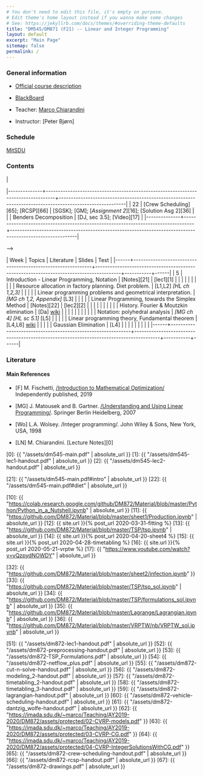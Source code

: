 ```yaml
---
# You don't need to edit this file, it's empty on purpose.
# Edit theme's home layout instead if you wanna make some changes
# See: https://jekyllrb.com/docs/themes/#overriding-theme-defaults
title: "DM545/DM871 (F21) -- Linear and Integer Programming"
layout: default
excerpt: "Main Page"
sitemap: false
permalink: /
---
```




### General information

- [Official course description](https://odinlister.sdu.dk/fagbesk/internkode/DM872/)

- [BlackBoard](https://e-learn.sdu.dk/webapps/blackboard/execute/courseMain?course_id=_414555_1)
  

- Teacher: [Marco Chiarandini](https://imada.sdu.dk/~marco)

- Instructor: [Peter Bjørn]  <!-- pbjoe17@student.sdu.dk -->



### Schedule



<a href="https://mitsdu.sdu.dk/skema/activity/N340030101/f21">MitSDU</a>







### Contents


<!--

Other material for this course is available at the associated
[Git repository](https://github.com/DM872/Material). The drawings made during the video lectures are collected in this [document][67].

-->

<!--
| Week	 | Topics and Slides                                                                | 	Resources                                                                                        |
|--------------+----------------------------------------------------------------------------------+---------------------------------------------------------------------------------------------------------|
|           14 | [Introduction][51]. Pyomo (slides).                                              | [Intro to Python][10];  [Pyomo](http://www.pyomo.org/documentation); [Sheet 1][11]                      |
|              | Pyomo (examples).  Model Fitting (linear and non linear models).                 | [Sheet 2][12]; [Solution S.2][32]                                                                       |
|              | Installations. [Preprocessing][52].                                              | [ABGRW]                                                                                                 |
|--------------+----------------------------------------------------------------------------------+---------------------------------------------------------------------------------------------------------|
|           16 | [MILP Formulations for Traveling Salesman Problem][53]                           | [Sheet 3][13]; [P] or [DFJ] or [MTZ] or [A] or [ABCC] or [OAL]                                          |
|              | Cutting Planes for TSP                                                           |                                                                                                         |
|              | More on TSP. [Network Flows duality][54]                                         | [Solution S.3][33]                                                                                      |
|--------------+----------------------------------------------------------------------------------+---------------------------------------------------------------------------------------------------------|
|           17 | [Cut-and-Solve][55]                                                              | [CZ]; [Sheet 4][14]; [Solution S.4][34]                                                                 |
|              | [Modeling tricks][56]                                                            | [KN1,KN2,ABGRW]                                                                                         |
|              | Practice                                                                         |                                                                                                         |
|--------------+----------------------------------------------------------------------------------+---------------------------------------------------------------------------------------------------------|
|           18 | [Timetabling][57]                                                                | [dW]; [LL]                                                                                              |
|              | [Timetabling][58]                                                                | [*Assignment 1*][15]                                                                                    |
|              | Practice                                                                         |                                                                                                         |
|--------------+----------------------------------------------------------------------------------+---------------------------------------------------------------------------------------------------------|
|           19 | [Lagrangian Relaxation for MILP][59]                                             | [AMO ch 16];  [Fi]                                                                                      |
|              | Exercises                                                                        | [Sheet 5]({{ site.url }}{% post_url 2020-05-04-lagrangian %}); [IB]; [Fi2]; [JB]                        |
|              | Implementation, LR for TSP                                                       | [Solution S.5][35]; [Wo ch 10]                                                                          |
|--------------+----------------------------------------------------------------------------------+---------------------------------------------------------------------------------------------------------|
|           20 | [Vehicle Scheduling][60]                                                         | [BCG]; [CG]                                                                                             |
|              | Exercises                                                                        | [Sheet 6]({{ site.url }}{% post_url 2019-05-15-sheet6 %})                                               |
|              | [Dantzig Wolfe decomposition][61]                                                | [AMO ch 17]; [Wo ch 11]; [LD]                                                                           |
|--------------+----------------------------------------------------------------------------------+---------------------------------------------------------------------------------------------------------|
|           21 | Vehicle Routing: [Compact models][62]; [Set Partitioning formulation and CG][63] | [Fe]                                                                                                    |
|              | Vehicle Routing: [Cutting and Branching][64]                                     | [Fe]                                                                                                    |
|              | Exercises on Column Generation                                                   | [Sheet 7]({{ site.url }}{% post_url 2020-05-18-sheet7 %}) <!-- [Solutions 1][19]; [Solutions 2][20] --> |
|--------------+----------------------------------------------------------------------------------+---------------------------------------------------------------------------------------------------------|
|           22 | [Crew Scheduling][65]; [RCSP][66]                                                | [SGSK]; [GM]; [*Assignment 2*][16]; [Solution Asg 2][36]                                                                    |
|              | Benders Decomposition                                                            | [DJ, sec 3.5]; [Video][17]                                                                              |
|--------------+----------------------------------------------------------------------------------+---------------------------------------------------------------------------------------------------------|

-->


| Week | Topics                                                      | Literature                                                                             | Slides    | Test |
|------+-------------------------------------------------------------+----------------------------------------------------------------------------------------+-----------+------|
|    5 | Introduction - Linear Programming, Notation                 | [Notes][21]                                                                            | [lec1][1] |      |
|      |                                                             |                                                                                        |           |      |
|      | Resource allocation in factory planning. Diet problem.      | [L1,L2] *[HL ch 1,2,3]*                                                                |           |      |
|      | Linear programming problems and geometrical interpretation. | *[MG ch 1,2, Appendix]* [L3]                                                           |           |      |
|      | Linear Programming, towards the Simplex Method              | [Notes][22]                                                                            | [lec2][2] |      |
|      |                                                             |                                                                                        |           |      |
|      | History. Fourier & Moutzkin elimination                     | [Da] [wiki](http://en.wikipedia.org/wiki/Fourier%E2%80%93Motzkin_elimination)          |           |      |
|      |                                                             |                                                                                        |           |      |
|      | Notation: polyhedral analysis                               | *[MG ch 4]* *[HL sc 5.1]* [L5]                                                         |           |      |
|      | Linear programming theory, Fundamental theorem              | [L4,L6] [wiki](http://en.wikipedia.org/wiki/Fundamental_theorem_of_linear_programming) |           |      |
|      | Gaussian Elimination                                        | [L4]                                                                                   |           |      |
|      |                                                             |                                                                                        |           |      |
|------+-------------------------------------------------------------+----------------------------------------------------------------------------------------+-----------+------|

<!--
|    6 | Simplex Method                                                       | [ [[./Notes/dm545-main.pdf#simplexalgorithm1][Notes]] ] [ [[https://imada.sdu.dk/~marco/DM871/Resources/Ipython/Tutorial4Exam.html][Python tutorial]] ]                                      |          |        |
|      |                                                                      |                                                                    | [[./Slides/dm545-lec3-handout.pdf][lec3]]     |        |
|      | Simplex method, tableaux and dictionaries                            | *[MG ch 5]* *[HL sc 4.1-4.4]*                                      |          |        |
|      | Exception Handling and Initialization                                | [ [[./Notes/dm545-main.pdf#exceptions][Notes]] ]    [ [[./Training/Solutions/dm545_sheet2_plus.pdf][compedium]] ]                                         |          |        |
|      |                                                                      |                                                                    |  [[./Slides/dm545-lec4-handout.pdf][lec4]]       |        |
|      | Exception handling and degeneracies in simplex method. Pivot rules   | *[MG ch 5]*, *[HL sc 4.5]*                                         |          |        |
|------+----------------------------------------------------------------------+--------------------------------------------------------------------+----------+--------|
|    7 | Duality Derivation:                                                  | [ [[./Notes/dm545-main.pdf#duality][Notes]] ]                                                          | [[./Slides/dm545-lec5-handout.pdf][lec5]]     |        |
|      |                                                                      |                                                                    |          |        |
|      | Bounding and multipliers approach                                    | *[MG sc 6.1-6.3]* *[HL sc 6.1-6.4]*                                |          |        |
|      | Duality Theory:                                                      |                                                                    |          |        |
|      | Weak/strong duality theorems and complementary slackness theorem     |                                                                    |          |        |
|------+----------------------------------------------------------------------+--------------------------------------------------------------------+----------+--------|
|    8 | More on Duality                                                      | [ [[./Notes/dm545-main.pdf#geometricdual][Notes]] ]                                                          | [[./Slides/dm545-lec6-handout.pdf][lec6]]     |        |
|      |                                                                      |                                                                    |          |        |
|      | Duality by Lagrangian relaxation                                     | [CL ch 2]                                                          |          |        |
|      | Dual Simplex, Sensitivity Analysis                                   | [Va sc 7.1] [HL sc 7.1, 4.7]                                       |          |        |
|      | Revised Simplex Method                                               | [ [[./Notes/dm545-main.pdf#revised][Notes]] ]                                                          | [[./Slides/dm545-lec7-handout.pdf][lec7]]     |        |
|      |                                                                      |                                                                    |          |        |
|      |                                                                      | [HL ch 5] [Va 6.1-6.5]                                             |          |        |
|      |                                                                      | [ [[./Files/Ch-Revised.pdf][Ch ch 7]] ]                                                        |          | Test 1 |
|------+----------------------------------------------------------------------+--------------------------------------------------------------------+----------+--------|
|    9 | Integer Programming - Overview                                       | *[MG sc 6.4, 6.6, ch 3]* *[Wo ch 1]* @@html:<br>@@ [Wi ch 9.1-9.5] | [[./Slides/dm545-lec9-handout.pdf][lec9]]     |        |
|      | Modeling Examples, Formulations, Relaxations                         | *[Wo ch 2]*                                                        | [[./Slides/dm545-lec10-handout.pdf][lec10]]    |        |
|------+----------------------------------------------------------------------+--------------------------------------------------------------------+----------+--------|
|   10 | Relaxations, Cutting Planes                                          | *[Wo ch 7]*                                                        | [[./Slides/dm545-gomory-handout.pdf][gomory]]   |        |
|      | Valid Inequalities. Chvatal Gomory cuts.                             |                                                                    |          |        |
|      | Cutting plane algorithm. Gomory's fractional cutting plane algorithm | *[Wo ch 8.1-8.6]*                                                  |          | Test 2 |
|------+----------------------------------------------------------------------+--------------------------------------------------------------------+----------+--------|
|   11 | Branch and Bound                                                     | *[Wo sec. 3.2-3.5]*    *[CL ch 7]*                                 | [[./Slides/dm545-bnb-handout.pdf][bnb]]      |        |
|      | Well Solved Problems                                                 |                                                                    | [[./Slides/dm545-netflow-handout.pdf][netflows]] |        |
|      | Convex hull description, Total unimodular matrices                   |                                                                    |          |        |
|      | Network Flows                                                        | *[CL ch 4,6,7]*                                                    |          |        |
|------+----------------------------------------------------------------------+--------------------------------------------------------------------+----------+--------|
|   12 | Network Flows: Application Examples                                  | [ [[./Notes/dm545-main.pdf][Notes]] ]  *[AOM sec 1.2]*                                         |          |        |
|      | ILP Software                                                         | [[./Slides/dm545-spreadsheet-handout.pdf][MinCosEx]]; [[https://www.imada.sdu.dk/~marco/Teaching/AY2017-2018/DM559/Files/mincost.xlsx][mincost.xlsx]];                                            |          |        |
[[https://imada.sdu.dk/~marco/Blog/optimization/spreadsheets/2017/10/25/spreadsheets.html][MILP in SpreadSheets]];  [[./Training/dm545_lab_scip.pdf][Lab]]                |          |        |
|------+----------------------------------------------------------------------+--------------------------------------------------------------------+----------+--------|
|      |                                                                      |                                                                    |          | Test 3 |
|------+----------------------------------------------------------------------+--------------------------------------------------------------------+----------+--------|
-->


<!--

                                                               
                                                                            


-->

<!--
[Tsp ][5]; [P] or [DFJ] or [MTZ] or [A] or [ABCC] or [OAL]
 [Sheet 1][1]; [Solutions][2];

 [Sheet 3]({{ site.url }}{% post_url 2019-04-22-sheet3 %})

<br> [Solutions][18] |
-->

<!--

| Week	 | Topics and Slides                                                            | 	Recommended reading                                                                     |   |
|--------------+------------------------------------------------------------------------------+-------------------------------------------------------------------------------------------------+---|
|           14 | MILP Languages and Solvers. MILP Formulations for Traveling Salesman Problem | [Pyomo](https://imada.sdu.dk/~marco/DM871/Training/dm545_lab_scip.pdf)                          |   |
|              | Cutting Planes for TSP                                                       |                                                                                                 |   |
|              | Exercises                                                                    | [Sheet 1][1]; [Solutions][2];                                                                   |   |
|--------------+------------------------------------------------------------------------------+-------------------------------------------------------------------------------------------------+---|
|              | 15                                                                           |                                                                                                 |   |
|              |                                                                              |                                                                                                 |   |
|--------------+------------------------------------------------------------------------------+-------------------------------------------------------------------------------------------------+---|
|           17 | Modeling Timetabling                                                         | [Timetabling][8]; [Timetabling][10]; [LL]                                                       |   |
|              | Advanced Methods for MILP                                                    | [Theory][9]; [AMO ch 15]; [Wo ch 10]                                                            |   |
|              | Exercises                                                                    | [Sheet 3]({{ site.url }}{% post_url 2019-04-22-sheet3 %})                                       |   |
|--------------+------------------------------------------------------------------------------+-------------------------------------------------------------------------------------------------+---|
|           18 | and Column Generation                                                        | [Theory][9]; [Wo ch 11]                                                                         |   |
|              | Column Generation                                                            | [Theory][9]; [Wo ch 11]                                                                         |   |
|              | Exercises on Lagrangian Relaxation                                           |                                  |   |
|--------------+------------------------------------------------------------------------------+-------------------------------------------------------------------------------------------------+---|

-->

### Literature

#### Main References


- [F] M. Fischetti, [/Introduction to Mathematical Optimization/](https://www.amazon.com/Introduction-Mathematical-Optimization-Matteo-Fischetti/dp/1692792024)
  Independently published, 2019

- [MG] J. Matousek and B. Gartner. [/Understanding and Using Linear Programming/](http://dx.doi.org/10.1007/978-3-540-30717-4). Springer Berlin Heidelberg, 2007

- [Wo]  L.A. Wolsey. /Integer programming/. John Wiley & Sons, New York, USA, 1998

- [LN] M. Chiarandini. [Lecture Notes][0]


<!--
**** Other References:


- [PRKM] João Pedro Pedroso, Abdur Rais, Mikio Kubo and Masakazu
  Muramatsu. [[https://scipbook.readthedocs.io][/Mathematical Optimization: Solving Problems using SCIP and Python/]].


- [Wi] H.P. Williams. [[http://site.ebrary.com.proxy1-bib.sdu.dk:2048/lib/sdub/detail.action?docID=10657847][/Model building in mathematical programming/]]. John Wiley & Sons, Chichester, Fifth Edition, 2013

- [HL] Frederick S Hillier and Gerald J Lieberman, [[http://highered.mcgraw-hill.com/sites/0073376299/information_center_view0/][/Introduction to Operations Research/]], 9th edition, 2010. ISBN: 0073376299

- [Ch] V. Chvatal. /Linear Programming/. W.H.Freeman, 1983

- [Va] R. Vanderbei. [[http://dx.doi.org/10.1007/978-0-387-74388-2][/Linear Programming: Foundations and Extensions/]]. Springer US, 2008

- [Da] G.B. Dantzig. [[http://dx.doi.org/10.1287/opre.50.1.42.17798][/Linear Programming/]]. Operations Research, 2002, 50(1), 42-47

-->

<!--
# # #- [An] E. Andersen. [[./Files/infeas.pdf][/How to use Farkas's Lemma to say something
# # #  important about linear infeasible problems/]]. MOSEK Technical Repot
# # #  TR-2011-1. 2011.
-->

<!--
- [CL] J. Clausen and J. Larsen. [[./DTUsupplnotes020209.pdf][/Supplementary notes to networks and integer programming./]] Lecture Notes, DTU, 2009

- [AMO] R.K. Ahuja, T.L. Magnanti and J. Orlin. Network Flows: Theory,
  Algorithms, and Applications. Prentice Hall, 1993

-->


<!-- https://core.ac.uk/download/pdf/52942860.pdf -->



<!--
- [Pyomo documentation](http://www.pyomo.org/documentation)
-->

<!--
 - [RM] PySCIPOpt: Python Interface to the SCIP Optimization
   Suite. [Reference
   Manual](https://imada.sdu.dk/~marco/Misc/PySCIPOpt/index.html); [SCIP Parameters](https://scip.zib.de/doc/html/PARAMETERS.php)
-->


[0]: {{ "/assets/dm545-main.pdf" | absolute_url }}
[1]: {{ "/assets/dm545-lec1-handout.pdf" | absolute_url }}
[2]: {{ "/assets/dm545-lec2-handout.pdf" | absolute_url }}


[21]: {{ "/assets/dm545-main.pdf#intro" | absolute_url }}
[22]: {{ "/assets/dm545-main.pdf#diet" | absolute_url }}



[10]: {{ "https://colab.research.google.com/github/DM872/Material/blob/master/Python/Python_in_a_Nutshell.ipynb" | absolute_url }}
[11]: {{ "https://github.com/DM872/Material/blob/master/sheet1/Production.ipynb" | absolute_url }}
[12]: {{ site.url }}{% post_url 2020-03-31-fitting %}
[13]: {{ "https://github.com/DM872/Material/blob/master/TSP/tsp.ipynb" | absolute_url }}
[14]: {{ site.url }}{% post_url 2020-04-20-sheet4 %}
[15]: {{ site.url }}{% post_url 2020-04-28-timetabling %}
[16]: {{ site.url }}{% post_url 2020-05-21-vrptw %}
[17]: {{ "https://www.youtube.com/watch?v=vQzpydNOWDY" | absolute_url }}

[32]: {{ "https://github.com/DM872/Material/blob/master/sheet2/infection.ipynb" }}
[33]: {{ "https://github.com/DM872/Material/blob/master/TSP/tsp_sol.ipynb" | absolute_url }}
[34]: {{ "https://github.com/DM872/Material/blob/master/TSP/formulations_sol.ipynb" | absolute_url }}
[35]: {{ "https://github.com/DM872/Material/blob/master/Lagrange/Lagrangian.ipynb" | absolute_url }}
[36]: {{ "https://github.com/DM872/Material/blob/master/VRPTW/nb/VRPTW_sol.ipynb" | absolute_url }}


[51]: {{ "/assets/dm872-lec1-handout.pdf" | absolute_url }}
[52]: {{ "/assets/dm872-preprocessing-handout.pdf" | absolute_url }}
[53]: {{ "/assets/dm872-TSP_Formulations.pdf" | absolute_url }}
[54]: {{ "/assets/dm872-netflow_plus.pdf" | absolute_url }}
[55]: {{ "/assets/dm872-cut-n-solve-handout.pdf" | absolute_url }}
[56]: {{ "/assets/dm872-modeling_2-handout.pdf" | absolute_url }}
[57]: {{ "/assets/dm872-timetabling_2-handout.pdf" | absolute_url }}
[58]: {{ "/assets/dm872-timetabling_3-handout.pdf" | absolute_url }}
[59]: {{ "/assets/dm872-lagrangian-handout.pdf" | absolute_url }}
[60]: {{ "/assets/dm872-vehicle-scheduling-handout.pdf" | absolute_url }}
[61]: {{ "/assets/dm872-dantzig_wolfe-handout.pdf" | absolute_url }}
[62]: {{ "https://imada.sdu.dk/~marco/Teaching/AY2019-2020/DM872/assets/protected/02-CVRP-models.pdf" }}
[63]: {{ "https://imada.sdu.dk/~marco/Teaching/AY2019-2020/DM872/assets/protected/03-CVRP-CG.pdf" }}
[64]: {{ "https://imada.sdu.dk/~marco/Teaching/AY2019-2020/DM872/assets/protected/04-CVRP-IntegerSolutionsWithCG.pdf" }}
[65]: {{ "/assets/dm872-crew-scheduling-handout.pdf" | absolute_url }}
[66]: {{ "/assets/dm872-rcsp-handout.pdf" | absolute_url }}
[67]: {{ "/assets/dm872-drawings.pdf" | absolute_url }}

<!--

{{ "https://github.com/DM872/Material/blob/master/Python/Sheet2.ipynb" | absolute_url }}



[3]: {{ "https://www.imada.sdu.dk/~marco/Teaching/AY2018-2019/DM872/assets/tsp_sol.html" | absolute_url }}
[4]: {{ "/assets/dm872-cut-n-solve-handout.pdf" | absolute_url }}
[5]: {{ "/assets/dm872-timetabling-handout.pdf" | absolute_url }}

[7]: {{ "/assets/dm872-modeling_2-handout.pdf" | absolute_url }}
[8]: {{ "/assets/dm872-preprocessing-handout.pdf" | absolute_url }}
[9]: {{ "/assets/dm872-timetabling-handout.pdf" | absolute_url }}
[10]: {{ "/assets/dm872-theory-handout.pdf" | absolute_url }}

[12]: {{ "/assets/02-CVRP-models.pdf" | absolute_url }}
[13]: {{ "/assets/03-CVRP-CG.pdf" | absolute_url }}
[14]: {{ "/assets/04-CVRP-IntegerSolutionsWithCG.pdf" | absolute_url }}


[19]: {{ "https://www.imada.sdu.dk/~marco/Teaching/AY2018-2019/DM872/assets/Lagrangian.html" | absolute_url }}
[20]: {{ "https://www.imada.sdu.dk/~marco/Teaching/AY2018-2019/DM872/assets/extended.py" | absolute_url }}
[21]: {{ "https://www.imada.sdu.dk/~marco/Teaching/AY2018-2019/DM872/assets/extended_callback.py" | absolute_url }}

[13]: {{ "https://www.imada.sdu.dk/~marco/Teaching/AY2018-2019/DM872/assets/tsp.html" | absolute_url }}

-->
